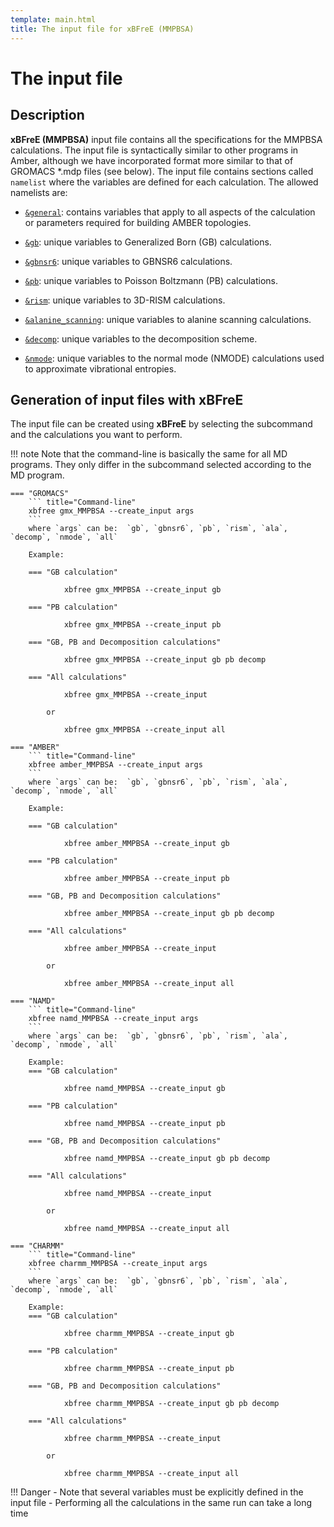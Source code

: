 ```yaml
---
template: main.html
title: The input file for xBFreE (MMPBSA)
---
```


# The input file

## Description

**xBFreE (MMPBSA)** input file contains all the specifications for the MMPBSA calculations. The input file is syntactically 
similar to other programs in Amber, although we have incorporated format more similar to that of GROMACS *.mdp 
files (see below). The input file contains sections called `namelist` where the variables are defined for each 
calculation. The allowed namelists are:

- [`&general`](general/#general-namelist-variables): contains variables that apply to all aspects of the 
  calculation or parameters required for building AMBER topologies.
- [`&gb`](gb/#gb-namelist-variables): unique variables to Generalized Born (GB) calculations.
- [`&gbnsr6`](gbnsr6/#gbnsr6-namelist-variables): unique variables to GBNSR6 calculations.
- [`&pb`](pb/#pb-namelist-variables): unique variables to Poisson Boltzmann (PB) calculations.
- [`&rism`](rism/#rism-namelist-variables): unique variables to 3D-RISM calculations.
- [`&alanine_scanning`](cas/#alanine_scanning-namelist-variables): unique variables to alanine scanning 
  calculations.
- [`&decomp`](decomp/#decomp-namelist-variables): unique variables to the decomposition scheme.
- [`&nmode`](nmodes/#nmode-namelist-variables): unique variables to the normal mode (NMODE) calculations used to 
  approximate vibrational entropies.

  [1]: https://pubs.acs.org/doi/10.1021/ct300418h

## Generation of input files with **xBFreE**
The input file can be created using **xBFreE** by selecting the subcommand and the calculations you want to perform.

!!! note
    Note that the command-line is basically the same for all MD programs. They only differ in the subcommand 
    selected according to the MD program.

    === "GROMACS"
        ``` title="Command-line"
        xbfree gmx_MMPBSA --create_input args
        ```
        where `args` can be:  `gb`, `gbnsr6`, `pb`, `rism`, `ala`, `decomp`, `nmode`, `all`
    
        Example:
        
        === "GB calculation"
                
                xbfree gmx_MMPBSA --create_input gb
            
        === "PB calculation"
            
                xbfree gmx_MMPBSA --create_input pb
        
        === "GB, PB and Decomposition calculations"
            
                xbfree gmx_MMPBSA --create_input gb pb decomp
        
        === "All calculations"
        
                xbfree gmx_MMPBSA --create_input
             
            or 
                
                xbfree gmx_MMPBSA --create_input all
    
    === "AMBER"
        ``` title="Command-line"
        xbfree amber_MMPBSA --create_input args
        ```
        where `args` can be:  `gb`, `gbnsr6`, `pb`, `rism`, `ala`, `decomp`, `nmode`, `all`
        
        Example:
        
        === "GB calculation"
                
                xbfree amber_MMPBSA --create_input gb
            
        === "PB calculation"
            
                xbfree amber_MMPBSA --create_input pb
        
        === "GB, PB and Decomposition calculations"
            
                xbfree amber_MMPBSA --create_input gb pb decomp
        
        === "All calculations"
        
                xbfree amber_MMPBSA --create_input
             
            or 
                
                xbfree amber_MMPBSA --create_input all
    
    === "NAMD"
        ``` title="Command-line"
        xbfree namd_MMPBSA --create_input args
        ```
        where `args` can be:  `gb`, `gbnsr6`, `pb`, `rism`, `ala`, `decomp`, `nmode`, `all`
    
        Example:
        === "GB calculation"
                
                xbfree namd_MMPBSA --create_input gb
            
        === "PB calculation"
            
                xbfree namd_MMPBSA --create_input pb
        
        === "GB, PB and Decomposition calculations"
            
                xbfree namd_MMPBSA --create_input gb pb decomp
        
        === "All calculations"
        
                xbfree namd_MMPBSA --create_input
             
            or 
                
                xbfree namd_MMPBSA --create_input all
    
    === "CHARMM"
        ``` title="Command-line"
        xbfree charmm_MMPBSA --create_input args
        ```
        where `args` can be:  `gb`, `gbnsr6`, `pb`, `rism`, `ala`, `decomp`, `nmode`, `all`
        
        Example:
        === "GB calculation"
                
                xbfree charmm_MMPBSA --create_input gb
            
        === "PB calculation"
            
                xbfree charmm_MMPBSA --create_input pb
        
        === "GB, PB and Decomposition calculations"
            
                xbfree charmm_MMPBSA --create_input gb pb decomp
        
        === "All calculations"
        
                xbfree charmm_MMPBSA --create_input
             
            or 
                
                xbfree charmm_MMPBSA --create_input all


!!! Danger 
    - Note that several variables must be explicitly defined in the input file
    - Performing all the calculations in the same run can take a long time

